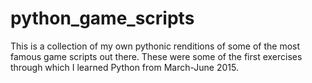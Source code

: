 # python_game_scripts
This is a collection of my own pythonic renditions of some of the most famous game scripts out there. These were some of the first exercises through which I learned Python from March-June 2015.
